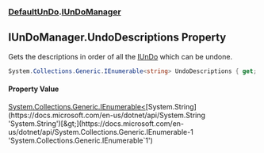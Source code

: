 ### [DefaultUnDo](./DefaultUnDo.md 'DefaultUnDo').[IUnDoManager](./DefaultUnDo-IUnDoManager.md 'DefaultUnDo.IUnDoManager')
## IUnDoManager.UndoDescriptions Property
Gets the descriptions in order of all the [IUnDo](./DefaultUnDo-IUnDo.md 'DefaultUnDo.IUnDo') which can be undone.  
```csharp
System.Collections.Generic.IEnumerable<string> UndoDescriptions { get; }
```
#### Property Value
[System.Collections.Generic.IEnumerable&lt;](https://docs.microsoft.com/en-us/dotnet/api/System.Collections.Generic.IEnumerable-1 'System.Collections.Generic.IEnumerable`1')[System.String](https://docs.microsoft.com/en-us/dotnet/api/System.String 'System.String')[&gt;](https://docs.microsoft.com/en-us/dotnet/api/System.Collections.Generic.IEnumerable-1 'System.Collections.Generic.IEnumerable`1')  
